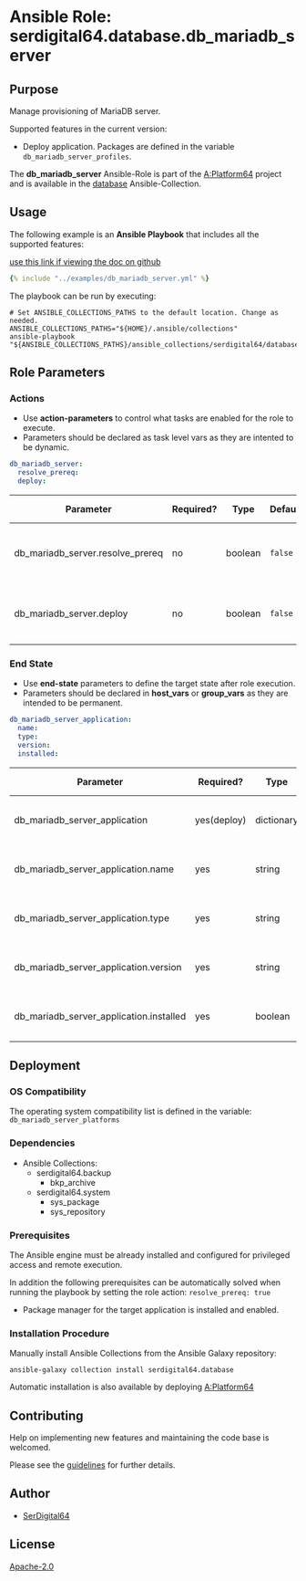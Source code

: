 # Ansible Role: serdigital64.database.db_mariadb_server

## Purpose

Manage provisioning of MariaDB server.

Supported features in the current version:

- Deploy application. Packages are defined in the variable `db_mariadb_server_profiles`.

The **db_mariadb_server** Ansible-Role is part of the [A:Platform64](https://github.com/serdigital64/aplatform64) project and is available in the [database](https://aplatform64.readthedocs.io/en/latest/collections/database) Ansible-Collection.

## Usage

The following example is an **Ansible Playbook** that includes all the supported features:

[use this link if viewing the doc on github](https://github.com/aplatform64/database/blob/main/playbooks/db_mariadb_server.yml)

```yaml
{% include "../examples/db_mariadb_server.yml" %}
```

The playbook can be run by executing:

```shell
# Set ANSIBLE_COLLECTIONS_PATHS to the default location. Change as needed.
ANSIBLE_COLLECTIONS_PATHS="${HOME}/.ansible/collections"
ansible-playbook "${ANSIBLE_COLLECTIONS_PATHS}/ansible_collections/serdigital64/database/playbooks/db_mariadb_server.yml"
```

## Role Parameters

### Actions

- Use **action-parameters** to control what tasks are enabled for the role to execute.
- Parameters should be declared as task level vars as they are intented to be dynamic.

```yaml
db_mariadb_server:
  resolve_prereq:
  deploy:
```

| Parameter                        | Required? | Type    | Default | Purpose / Value                             |
| -------------------------------- | --------- | ------- | ------- | ------------------------------------------- |
| db_mariadb_server.resolve_prereq | no        | boolean | `false` | Enable automatic resolution of prequisites  |
| db_mariadb_server.deploy         | no        | boolean | `false` | Enable installation of application packages |

### End State

- Use **end-state** parameters to define the target state after role execution.
- Parameters should be declared in **host_vars** or **group_vars** as they are intended to be permanent.

```yaml
db_mariadb_server_application:
  name:
  type:
  version:
  installed:
```

| Parameter                               | Required?   | Type       | Default            | Purpose / Value                    |
| --------------------------------------- | ----------- | ---------- | ------------------ | ---------------------------------- |
| db_mariadb_server_application           | yes(deploy) | dictionary |                    | Set application package end state  |
| db_mariadb_server_application.name      | yes         | string     | `"mariadb_server"` | Select application package name    |
| db_mariadb_server_application.type      | yes         | string     | `"distro"`         | Select application package type    |
| db_mariadb_server_application.version   | yes         | string     | `"latest"`         | Select application package version |
| db_mariadb_server_application.installed | yes         | boolean    | `true`             | Set application package end state  |

## Deployment

### OS Compatibility

The operating system compatibility list is defined in the variable: `db_mariadb_server_platforms`

### Dependencies

- Ansible Collections:
  - serdigital64.backup
    - bkp_archive
  - serdigital64.system
    - sys_package
    - sys_repository

### Prerequisites

The Ansible engine must be already installed and configured for privileged access and remote execution.

In addition the following prerequisites can be automatically solved when running the playbook by setting the role action: `resolve_prereq: true`

- Package manager for the target application is installed and enabled.

### Installation Procedure

Manually install Ansible Collections from the Ansible Galaxy repository:

```shell
ansible-galaxy collection install serdigital64.database
```

Automatic installation is also available by deploying [A:Platform64](https://aplatform64.readthedocs.io/en/latest/#deployment)

## Contributing

Help on implementing new features and maintaining the code base is welcomed.

Please see the [guidelines](https://aplatform64.readthedocs.io/en/latest/contributing/CONTRIBUTING) for further details.

## Author

- [SerDigital64](https://serdigital64.github.io/)

## License

[Apache-2.0](https://www.apache.org/licenses/LICENSE-2.0.txt)
